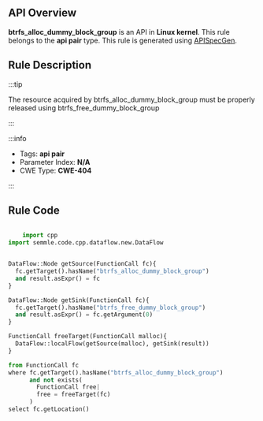 ---
---


## API Overview
**btrfs_alloc_dummy_block_group** is an API in **Linux kernel**. This rule belongs to the **api pair** type. This rule is generated using [APISpecGen](../../tools/APISpecGen).
## Rule Description

:::tip

The resource acquired by btrfs_alloc_dummy_block_group must be properly released using btrfs_free_dummy_block_group

:::

:::info

- Tags: **api pair**
- Parameter Index: **N/A**
- CWE Type: **CWE-404**

:::

## Rule Code
```python

    import cpp
import semmle.code.cpp.dataflow.new.DataFlow


DataFlow::Node getSource(FunctionCall fc){
  fc.getTarget().hasName("btrfs_alloc_dummy_block_group")
  and result.asExpr() = fc
}

DataFlow::Node getSink(FunctionCall fc){
  fc.getTarget().hasName("btrfs_free_dummy_block_group")
  and result.asExpr() = fc.getArgument(0)
}

FunctionCall freeTarget(FunctionCall malloc){
  DataFlow::localFlow(getSource(malloc), getSink(result))
}

from FunctionCall fc
where fc.getTarget().hasName("btrfs_alloc_dummy_block_group")
      and not exists(
        FunctionCall free| 
        free = freeTarget(fc)
      )
select fc.getLocation()

    
```